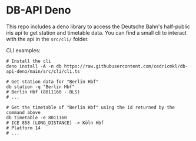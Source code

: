 # DB-API Deno

This repo includes a deno library to access the Deutsche Bahn's half-public iris
api to get station and timetable data. You can find a small cli to interact with
the api in the `src/cli/` folder.

CLI examples:
```shell
# Install the cli
deno install -A -n db https://raw.githubusercontent.com/cedricmkl/db-api-deno/main/src/cli/cli.ts

# Get station data for "Berlin Hbf"
db station -q "Berlin Hbf"
# Berlin Hbf (8011160 - BLS)
# ...

# Get the timetable of "Berlin Hbf" using the id returned by the command above
db timetable -e 8011160
# ICE 858 (LONG_DISTANCE) -> Köln Hbf 
# Platform 14
# ... 

```
